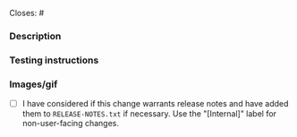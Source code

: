 <!-- Remember about a good descriptive title. -->

Closes: #
<!-- Id number of the GitHub issue this PR addresses. -->

### Description
<!-- Take the time to write a good summary. Why is it needed? What does it do? When fixing bugs try to avoid just writing “See original issue” – clarify what the problem was and how you’ve fixed it. -->

### Testing instructions
<!-- Step-by-step testing instructions. When necessary, break out individual scenarios that need testing, and consider including a checklist for the reviewer to go through. -->

### Images/gif
<!-- Include before and after images or gifs when appropriate. -->


- [ ] I have considered if this change warrants release notes and have added them to `RELEASE-NOTES.txt` if necessary. Use the "[Internal]" label for non-user-facing changes.

<!-- Pull request guidelines: https://github.com/woocommerce/woocommerce-android/blob/develop/docs/pull-request-guidelines.md -->
